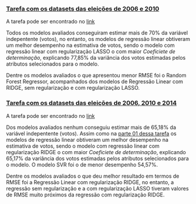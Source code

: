 ### [Tarefa com os datasets das eleições de 2006 e 2010](https://github.com/francinaldocn/AM/tree/master/Eleicoes/tarefa03_eleicoes2006_2010)

A tarefa pode ser encontrado no [link](https://github.com/francinaldocn/AM/tree/master/Eleicoes/tarefa03_eleicoes2006_2010)

Todos os modelos avaliados conseguiram estimar mais de 70% da variável indepentente (votos), no entanto, os modelos de regressão linear obtiveram um melhor desempenho na estimativa de votos, sendo o modelo com regressão linear com regularização LASSO o com maior *Coeficiete de determinação*, explicando 77,85% da variância dos votos estimadas pelos atributos selecionados para o modelo.

Dentre os modelos avaliados o que apresentou menor RMSE foi o Random Forest Regressor, acompanhados dos modelos de Regressão Linear com RIDGE, sem regularização e com regularização LASSO.


### [Tarefa com os datasets das eleições de 2006, 2010 e 2014](https://github.com/francinaldocn/AM/tree/master/Eleicoes/tarefa03_eleicoes2006_2010_2014)

A tarefa pode ser encontrado no [link](https://github.com/francinaldocn/AM/tree/master/Eleicoes/tarefa03_eleicoes2006_2010_2014)

Dos modelos avaliados nenhum conseguiu estimar mais de 65,18% da variável indepentente (votos). Assim como na [parte 01 dessa tarefa](https://github.com/francinaldocn/AM/tree/master/Eleicoes/tarefa03_eleicoes2006e2010) os modelos de regressão linear obtiveram um melhor desempenho na estimativa de votos, sendo o modelo com regressão linear com regularização RIDGE o com maior *Coeficiete de determinação*, explicando 65,17% da variância dos votos estimadas pelos atributos selecionados para o modelo. O modelo SVR foi o de menor desempenho 54,57%. 

Dentre os modelos avaliados o que deu melhor resultado em termos de RMSE foi a Regressão Linear com regularização RIDGE, no entanto, a regressão sem regularização e a com regularização LASSO tiveram valores de RMSE muito próximos da regressão com regularização RIDGE. 

